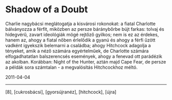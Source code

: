 # Shadow of a Doubt

Charlie nagybácsi meglátogatja a kisvárosi rokonokat: a fiatal Charlotte bálványozza a férfit, miközben az persze báránybőrbe bújt farkas: tolvaj és hidegvérű, zavart ideológiák mögé rejtőző gyilkos; nem is ez az érdekes, hanem az, ahogy a fiatal nőben érlelődik a gyanú és ahogy a férfi űzött vadként igyekszik belemarni a családba; ahogy Hitchcock adagolja a tényeket, amik a néző számára egyértelműek, de Charlotte számára elfogadhatatlan balszerencsés események, ahogy a fenevad ott parádézik az akolban. Korábban: Night of the Hunter, aztán majd Cape Fear, de persze a példák sora számtalan - a megvalósítás Hitchcockhoz méltó.

2011-04-04 

----

[8], [cukrosbácsi], [gyorsújranéz], [hitchcock], [újra]